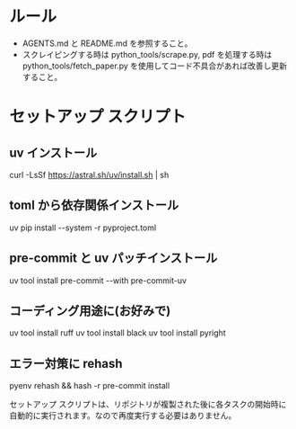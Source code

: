 # ルール

- AGENTS.md と README.md を参照すること。
- スクレイピングする時は python_tools/scrape.py, pdf を処理する時は python_tools/fetch_paper.py を使用してコード不具合があれば改善し更新すること。  

# セットアップ スクリプト
## uv インストール
curl -LsSf https://astral.sh/uv/install.sh | sh

## toml から依存関係インストール
uv pip install --system -r pyproject.toml

## pre-commit と uv パッチインストール
uv tool install pre-commit --with pre-commit-uv

## コーディング用途に(お好みで)
uv tool install ruff
uv tool install black
uv tool install pyright

## エラー対策に rehash
pyenv rehash && hash -r
pre-commit install

セットアップ スクリプトは、リポジトリが複製された後に各タスクの開始時に自動的に実行されます。なので再度実行する必要はありません。
